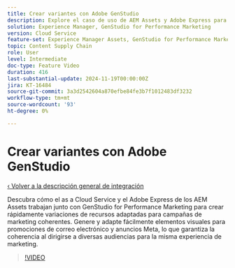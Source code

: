 ```yaml
---
title: Crear variantes con Adobe GenStudio
description: Explore el caso de uso de AEM Assets y Adobe Express para crear variaciones de recursos que se utilizarán en los anuncios Meta y de correo electrónico utilizados para promocionar la misma experiencia de marketing.
solution: Experience Manager, GenStudio for Performance Marketing
version: Cloud Service
feature-set: Experience Manager Assets, GenStudio for Performance Marketing
topic: Content Supply Chain
role: User
level: Intermediate
doc-type: Feature Video
duration: 416
last-substantial-update: 2024-11-19T00:00:00Z
jira: KT-16484
source-git-commit: 3a3d2542604a870efbe84fe3b7f1012483df3232
workflow-type: tm+mt
source-wordcount: '93'
ht-degree: 0%

---
```



# Crear variantes con Adobe GenStudio

[‹ Volver a la descripción general de integración](./overview.md)

Descubra cómo el as a Cloud Service y el Adobe Express de los AEM Assets trabajan junto con GenStudio for Performance Marketing para crear rápidamente variaciones de recursos adaptadas para campañas de marketing coherentes. Genere y adapte fácilmente elementos visuales para promociones de correo electrónico y anuncios Meta, lo que garantiza la coherencia al dirigirse a diversas audiencias para la misma experiencia de marketing.

>[!VIDEO](https://video.tv.adobe.com/v/3439266/?learn=on)
